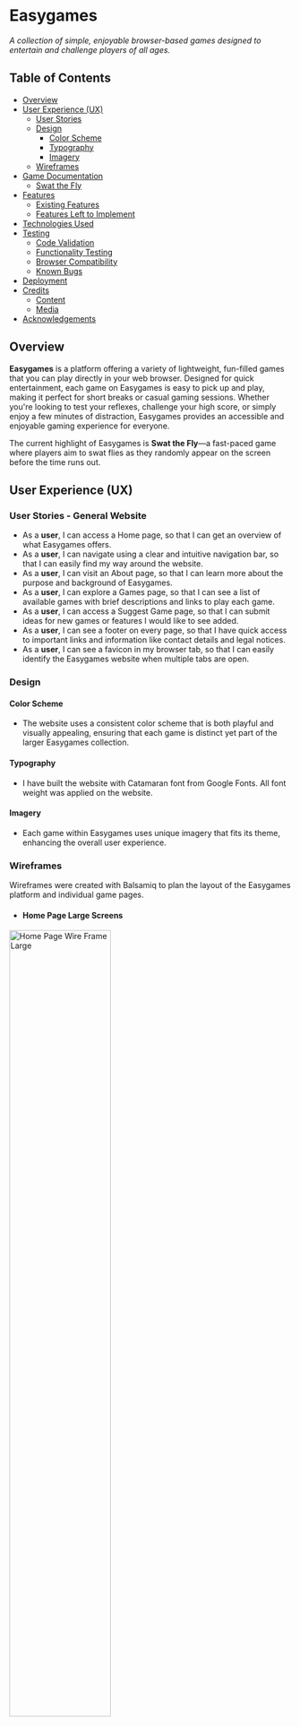 # Easygames

*A collection of simple, enjoyable browser-based games designed to entertain and challenge players of all ages.*

## Table of Contents

- [Overview](#overview)
- [User Experience (UX)](#user-experience-ux)
  - [User Stories](#user-stories)
  - [Design](#design)
    - [Color Scheme](#color-scheme)
    - [Typography](#typography)
    - [Imagery](#imagery)
  - [Wireframes](#wireframes)
- [Game Documentation](#game-documentation)
  - [Swat the Fly](#swat-the-fly)
- [Features](#features)
  - [Existing Features](#existing-features)
  - [Features Left to Implement](#features-left-to-implement)
- [Technologies Used](#technologies-used)
- [Testing](#testing)
  - [Code Validation](#code-validation)
  - [Functionality Testing](#functionality-testing)
  - [Browser Compatibility](#browser-compatibility)
  - [Known Bugs](#known-bugs)
- [Deployment](#deployment)
- [Credits](#credits)
  - [Content](#content)
  - [Media](#media)
- [Acknowledgements](#acknowledgements)

## Overview

**Easygames** is a platform offering a variety of lightweight, fun-filled games that you can play directly in your web browser. Designed for quick entertainment, each game on Easygames is easy to pick up and play, making it perfect for short breaks or casual gaming sessions. Whether you're looking to test your reflexes, challenge your high score, or simply enjoy a few minutes of distraction, Easygames provides an accessible and enjoyable gaming experience for everyone.

The current highlight of Easygames is **Swat the Fly**—a fast-paced game where players aim to swat flies as they randomly appear on the screen before the time runs out.

## User Experience (UX)

### User Stories - General Website

- As a **user**, I can access a Home page, so that I can get an overview of what Easygames offers.
- As a **user**, I can navigate using a clear and intuitive navigation bar, so that I can easily find my way around the website.
- As a **user**, I can visit an About page, so that I can learn more about the purpose and background of Easygames.
- As a **user**, I can explore a Games page, so that I can see a list of available games with brief descriptions and links to play each game.
- As a **user**, I can access a Suggest Game page, so that I can submit ideas for new games or features I would like to see added.
- As a **user**, I can see a footer on every page, so that I have quick access to important links and information like contact details and legal notices.
- As a **user**, I can see a favicon in my browser tab, so that I can easily identify the Easygames website when multiple tabs are open.

### Design

#### Color Scheme

- The website uses a consistent color scheme that is both playful and visually appealing, ensuring that each game is distinct yet part of the larger Easygames collection.

#### Typography

- I have built the website with Catamaran font from Google Fonts. All font weight was applied on the website.

#### Imagery

- Each game within Easygames uses unique imagery that fits its theme, enhancing the overall user experience. 

### Wireframes

Wireframes were created with Balsamiq to plan the layout of the Easygames platform and individual game pages.

- #### Home Page Large Screens

<img src="./docs/wireframe/homepage-large-screens.png" alt="Home Page Wire Frame Large" style="width: 60%">

- #### Home Page Mobile Screens

<img src="./docs/wireframe/homepage-mobile.png" alt="Home Page Wire Frame Mobile" style="width: 30%">

- #### Swat The Fly Homepage

<img src="./docs/wireframe/swat-game-start.png" alt="Swat The Fly Homepage" style="width: 70%">

- #### Swat The Fly Gameplay

<img src="./docs/wireframe/swat-game-inside.png" alt="Swat The Fly Gameplay" style="width: 70%">

## Game Documentation

### Swat the Fly

**Swat the Fly** is a quick-reflex game where players must swat as many flies as possible within a set time limit. The game is simple to play but challenging to master, making it a perfect addition to the Easygames collection.

#### User Stories

- **As a player**, I want to understand the game mechanics quickly so I can start playing right away.
- **As a player**, I want to hear a satisfying sound effect when I successfully swat a fly to enhance the experience.
- **As a player**, I want to be able to choose the game duration to match my desired level of challenge.
- **As a player**, I want the game to track my highest score so I can try to beat it in future sessions.
- **As a player**, I want the game to be visually appealing and responsive to create an enjoyable experience.

#### Features

- **Random Fly Movement**: Flies appear and move randomly across the screen, requiring quick reflexes to swat.
- **Custom Cursor**: The mouse cursor is replaced with a swatter image to enhance the gameplay experience.
- **Sound Effects**: A satisfying swatting sound plays each time a fly is hit, with background music adding to the immersion.
- **Customizable Timer**: Players can choose the countdown time before starting the game.
- **High Score Tracking**: The highest score is temporarily saved, allowing players to try and beat their previous best.

#### How to Play

1. Start the game by selecting a countdown timer.
2. Flies will appear randomly on the screen.
3. Use the swatter cursor to click on the flies as quickly as possible.
4. The game ends when the timer runs out, and your score is compared against the high score.

## Features

### Existing Features

- **Swat the Fly**: A fast-paced game with customizable settings and high score tracking.
- **Sound Effects and Music**: Engaging audio elements that enhance the user experience.
- **Customizable Settings**: Allow players to set their own game difficulty and timer.

### Features Left to Implement

- **New Games**: Additional games to be added to the Easygames collection.
- **Global Leaderboard**: Compare scores with other players worldwide.
- **Mobile Responsiveness**: Further enhancements to ensure all games are fully responsive across devices.

## Technologies Used

- **HTML5**: Structure of the games and platform.
- **CSS3**: Styling and responsive design.
- **JavaScript (ES6)**: Core game logic and interactivity.
- **GitHub Pages**: Deployment of the platform.

## Testing

### Code Validation

- Coming soon

### Functionality Testing

- Testing coming soon.

### Browser Compatibility

- Not yet tested

### Known Bugs

- #### Swat the Fly Game Not Starting on Gitpod
The "Swat the Fly" game does not start when running on Gitpod, although it works fine on local environments like VS Code. This issue may be related to differences in how Gitpod handles file paths, scripts, or other environment-specific settings. Further investigation is needed to identify the root cause and implement a fix.

#### Solution: 
After removing some of the meta tags, the game started working correctly. The issue was isolated to a conflict with one or more of the meta tags. By reintroducing the essential meta tags one by one—specifically the description, keywords, and author tags—the game continued to function correctly. The issue may have been related to how Gitpod handled certain meta tags, affecting the loading or execution of the game.

- #### Fly Not Visible on Mobile Devices
On mobile devices, the fly element in the "Swat the Fly" game sometimes does not appear, even though the countdown timer and score are visible.

#### Solution: 


## Deployment

Will deploy on Github pages
